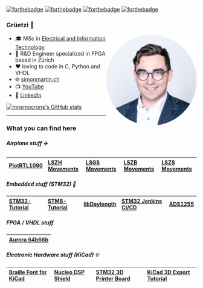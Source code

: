 [![forthebadge](https://forthebadge.com/images/badges/powered-by-coffee.svg)](https://forthebadge.com) [![forthebadge](https://forthebadge.com/images/badges/made-with-c.svg)](https://forthebadge.com) [![forthebadge](https://forthebadge.com/images/badges/made-with-python.svg)](https://forthebadge.com) [![forthebadge](https://forthebadge.com/images/badges/uses-git.svg)](https://forthebadge.com)

### Grüetzi 👋

<img src="avatar.png" width="240" height="240" align="right"/>

- 🎓 MSc in [Electrical and Information Technology](https://www.fhnw.ch/en/degree-programmes/engineering/electrical-and-information-technology)
- 💼 R&D Engineer specialized in FPGA based in Zürich
- ❤️ loving to code in C, Python and VHDL
- 🌐 [simonmartin.ch](https://simonmartin.ch)
- 📺 [YouTube](https://www.youtube.com/channel/UCYvKqk7tPVjN6kUkgTeSpOA)
- 👤 [LinkedIn](https://www.linkedin.com/in/simon-burkhardt-610b30206/)

[![mnemocrons's GitHub stats](https://github-readme-stats.vercel.app/api?username=mnemocron&show_icons=true)](https://github.com/anuraghazra/github-readme-stats)

---

### What you can find here

##### Airplane stuff ✈️

| [PlotRTL1090](https://github.com/mnemocron/PlotRTL1090) | [LSZH Movements](https://github.com/mnemocron/LSZHMovements) | [LSGS Movements](https://github.com/mnemocron/LSGSMovements) | [LSZB Movements](https://github.com/mnemocron/LSZBMovements) | [LSZS Movements](https://github.com/mnemocron/LSZSMovements) |
|:---|:---|:---|:---|:---|

##### Embedded stuff (STM32) 👾

| [STM32-Tutorial](https://github.com/mnemocron/STM32-Tutorial) | [STM8-Tutorial](https://github.com/mnemocron/STM8-Tutorial) | [libDaylength](https://github.com/mnemocron/libDaylength) | [STM32 Jenkins CI/CD](https://github.com/mnemocron/STM32-JenkinsDemo) | [ADS1255](https://github.com/eta-systems/ADS1255) |
|:---|:---|:---|:---|:---|

##### FPGA / VHDL stuff

| [Aurora 64b66b](https://github.com/mnemocron/aurora_64b66b-vhdl-sim) |
|:---|

##### Electronic Hardware stuff (KiCad) 💡

| [Braille Font for KiCad](https://github.com/mnemocron/Braille_kicad) | [Nucleo DSP Shield](https://github.com/mnemocron/Nucleo-DSP-Shield) | [STM32 3D Printer Board](https://github.com/mnemocron/FHNW-Pro4E-FS19T8-3DPrinterBoard-STM32) | [KiCad 3D Export Tutorial](https://github.com/mnemocron/KiCad3DExportTutorial) |
|:---|:---|:---|:---|
